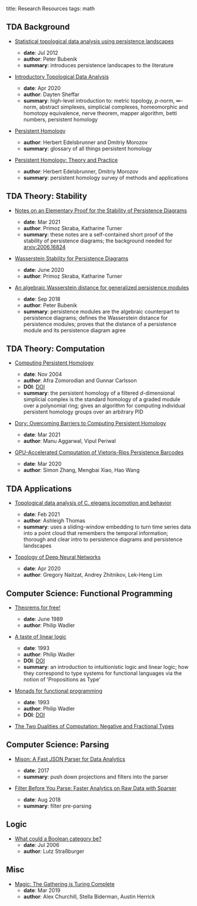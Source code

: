 title: Research Resources
tags: math

## TDA Background

- [Statistical topological data analysis using persistence landscapes](https://arxiv.org/abs/1207.6437)
    - **date**: Jul 2012
    - **author**: Peter Bubenik
    - **summary**: introduces persistence landscapes to the literature

- [Introductory Topological Data Analysis](https://arxiv.org/abs/2004.04108)
    - **date**: Apr 2020
    - **author**: Dayten Sheffar
    - **summary**: high-level introduction to: metric topology, $p$-norm, $\infty$-norm, abstract simplexes, simplicial complexes, homeomorphic and homotopy equivalence, nerve theorem, mapper algorithm, betti numbers, persistent homology

- [Persistent Homology](https://pub.ist.ac.at/~edels/Papers/2016-B-01-PersDM.pdf)
    - **author**: Herbert Edelsbrunner and Dmitriy Morozov
    - **summary**: glossary of all things persistent homology

- [Persistent Homology: Theory and Practice](https://pub.ist.ac.at/~edels/Papers/2012-P-11-PHTheoryPractice.pdf)
    - **author**: Herbert Edelsbrunner, Dmitriy Morozov
    - **summary**: persistent homology survey of methods and applications

## TDA Theory: Stability

- [Notes on an Elementary Proof for the Stability of Persistence Diagrams](https://arxiv.org/abs/2103.10723)
    - **date**: Mar 2021
    - **author**: Primoz Skraba, Katharine Turner
    - **summary**: these notes are a self-contained short proof of the stability of persistence diagrams; the background needed for [arxiv:2006.16824](https://arxiv.org/abs/2006.16824)

- [Wasserstein Stability for Persistence Diagrams](https://arxiv.org/abs/2006.16824)
    - **date**: June 2020
    - **author**: Primoz Skraba, Katharine Turner

- [An algebraic Wasserstein distance for generalized persistence modules](https://arxiv.org/abs/1809.09654)
    - **date**: Sep 2018
    - **author**: Peter Bubenik
    - **summary**: persistence modules are the algebraic counterpart to persistence diagrams; defines the Wasserstein distance for persistence modules; proves that the distance of a persistence module and its persistence diagram agree

## TDA Theory: Computation

- [Computing Persistent Homology](https://geometry.stanford.edu/papers/zc-cph-05/zc-cph-05.pdf)
    - **date**: Nov 2004
    - **author**: Afra Zomorodian and Gunnar Carlsson
    - **DOI**: [DOI](https://doi.org/10.1007/s00454-004-1146-y)
    - **summary**: the persistent homology of a filtered $d$-dimensional simplicial complex is the standard homology of a graded module over a polynomial ring; gives an algorithm for computing individual persistent homology groups over an arbitrary PID

- [Dory: Overcoming Barriers to Computing Persistent Homology](https://arxiv.org/abs/2103.05608)
    - **date**: Mar 2021
    - **author**: Manu Aggarwal, Vipul Periwal

- [GPU-Accelerated Computation of Vietoris-Rips Persistence Barcodes](https://arxiv.org/abs/2003.07989)
    - **date**: Mar 2020
    - **author**: Simon Zhang, Mengbai Xiao, Hao Wang

## TDA Applications

- [Topological data analysis of C. elegans locomotion and behavior](https://arxiv.org/abs/2102.09380)
    - **date**: Feb 2021
    - **author**: Ashleigh Thomas
    - **summary**: uses a sliding-window embedding to turn time series data into a point cloud that remembers the temporal information; thorough and clear intro to persistence diagrams and persistence landscapes

- [Topology of Deep Neural Networks](https://jmlr.org/papers/v21/20-345.html)
    - **date**: Apr 2020
    - **author**: Gregory Naitzat, Andrey Zhitnikov, Lek-Heng Lim

## Computer Science: Functional Programming

- [Theorems for free!](https://www2.cs.sfu.ca/CourseCentral/831/burton/Notes/July14/free.pdf)
    - **date**: June 1989
    - **author**: Philip Wadler

- [A taste of linear logic](https://homepages.inf.ed.ac.uk/wadler/papers/lineartaste/lineartaste-revised.pdf)
    - **date**: 1993
    - **author**: Philip Wadler
    - **DOI**: [DOI](https://doi.org/10.1007/3-540-57182-5_12)
    - **summary**: an introduction to intuitionistic logic and linear logic; how they correspond to type systems for functional languages via the notion of 'Propositions as Type'

- [Monads for functional programming](https://homepages.inf.ed.ac.uk/wadler/papers/marktoberdorf/baastad.pdf)
    - **date**: 1993
    - **author**: Philip Wadler
    - **DOI**: [DOI](https://doi.org/10.1007/978-3-662-02880-3_8)

- [The Two Dualities of Computation: Negative and Fractional Types]()

## Computer Science: Parsing

- [Mison: A Fast JSON Parser for Data Analytics](https://www.microsoft.com/en-us/research/wp-content/uploads/2017/05/mison-vldb17.pdf)
    - **date**: 2017
    - **summary**: push down projections and filters into the parser

- [Filter Before You Parse: Faster Analytics on Raw Data with Sparser](http://www.vldb.org/pvldb/vol11/p1576-palkar.pdf)
    - **date**: Aug 2018
    - **summary**: filter pre-parsing

## Logic

- [What could a Boolean category be?](https://www.lix.polytechnique.fr/~lutz/papers/medial-kurz.pdf)
    - **date**: Jul 2006
    - **author**: Lutz Straßburger

## Misc

- [Magic: The Gathering is Turing Complete](https://arxiv.org/abs/1904.09828)
    - **date**: Mar 2019
    - **author**: Alex Churchill, Stella Biderman, Austin Herrick
